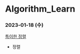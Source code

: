# Algorithm_Learn
### 2023-01-18 (수)
[특이한 정렬](https://school.programmers.co.kr/learn/courses/30/lessons/120880)
- 정렬
